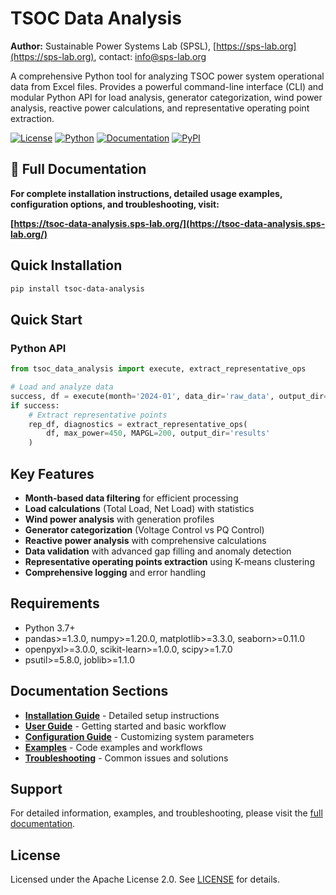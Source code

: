 # TSOC Data Analysis

**Author:** Sustainable Power Systems Lab (SPSL), [https://sps-lab.org](https://sps-lab.org), contact: info@sps-lab.org

A comprehensive Python tool for analyzing TSOC power system operational data from Excel files. Provides a powerful command-line interface (CLI) and modular Python API for load analysis, generator categorization, wind power analysis, reactive power calculations, and representative operating point extraction.

[![License](https://img.shields.io/badge/License-Apache%202.0-blue.svg)](https://opensource.org/licenses/Apache-2.0)
[![Python](https://img.shields.io/badge/python-3.7+-blue.svg)](https://www.python.org/downloads/)
[![Documentation](https://img.shields.io/badge/docs-sphinx-blue.svg)](https://tsoc-data-analysis.sps-lab.org/)
[![PyPI](https://img.shields.io/pypi/v/tsoc-data-analysis.svg)](https://pypi.org/project/tsoc-data-analysis/)

## 📖 Full Documentation

**For complete installation instructions, detailed usage examples, configuration options, and troubleshooting, visit:**

**[https://tsoc-data-analysis.sps-lab.org/](https://tsoc-data-analysis.sps-lab.org/)**

## Quick Installation

```bash
pip install tsoc-data-analysis
```

## Quick Start

### Python API
```python
from tsoc_data_analysis import execute, extract_representative_ops

# Load and analyze data
success, df = execute(month='2024-01', data_dir='raw_data', output_dir='results')
if success:
    # Extract representative points
    rep_df, diagnostics = extract_representative_ops(
        df, max_power=450, MAPGL=200, output_dir='results'
    )
```

## Key Features

- **Month-based data filtering** for efficient processing
- **Load calculations** (Total Load, Net Load) with statistics
- **Wind power analysis** with generation profiles
- **Generator categorization** (Voltage Control vs PQ Control)
- **Reactive power analysis** with comprehensive calculations
- **Data validation** with advanced gap filling and anomaly detection
- **Representative operating points extraction** using K-means clustering
- **Comprehensive logging** and error handling

## Requirements

- Python 3.7+
- pandas>=1.3.0, numpy>=1.20.0, matplotlib>=3.3.0, seaborn>=0.11.0
- openpyxl>=3.0.0, scikit-learn>=1.0.0, scipy>=1.7.0
- psutil>=5.8.0, joblib>=1.1.0

## Documentation Sections

- **[Installation Guide](https://tsoc-data-analysis.sps-lab.org/installation.html)** - Detailed setup instructions
- **[User Guide](https://tsoc-data-analysis.sps-lab.org/user_guide.html)** - Getting started and basic workflow
- **[Configuration Guide](https://tsoc-data-analysis.sps-lab.org/configuration.html)** - Customizing system parameters
- **[Examples](https://tsoc-data-analysis.sps-lab.org/examples.html)** - Code examples and workflows
- **[Troubleshooting](https://tsoc-data-analysis.sps-lab.org/troubleshooting.html)** - Common issues and solutions

## Support

For detailed information, examples, and troubleshooting, please visit the [full documentation](https://tsoc-data-analysis.sps-lab.org/).

## License

Licensed under the Apache License 2.0. See [LICENSE](LICENSE) for details.
